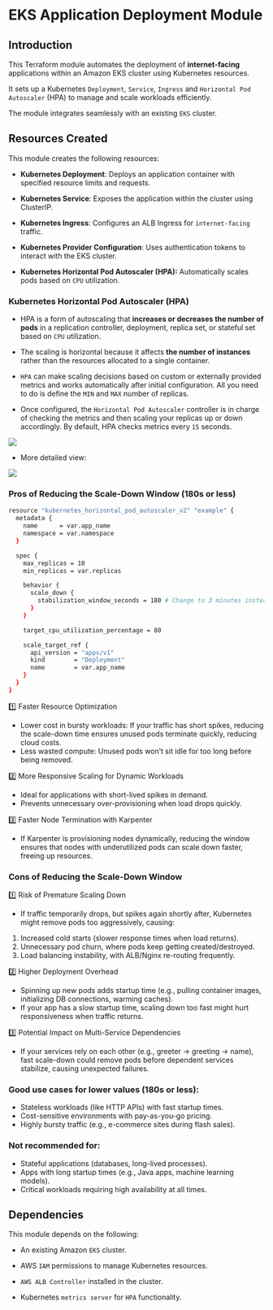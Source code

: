 # EKS Application Deployment Module

## Introduction

This Terraform module automates the deployment of **internet-facing** applications within an Amazon EKS cluster using Kubernetes resources.

It sets up a Kubernetes `Deployment`, `Service`, `Ingress` and `Horizontal Pod Autoscaler` (HPA) to manage and scale workloads efficiently.

The module integrates seamlessly with an existing `EKS` cluster.

## Resources Created

This module creates the following resources:

- **Kubernetes Deployment**: Deploys an application container with specified resource limits and requests.

- **Kubernetes Service**: Exposes the application within the cluster using ClusterIP.

- **Kubernetes Ingress**: Configures an ALB Ingress for `internet-facing` traffic.

- **Kubernetes Provider Configuration**: Uses authentication tokens to interact with the EKS cluster.

- **Kubernetes Horizontal Pod Autoscaler (HPA):** Automatically scales pods based on `CPU` utilization.

### Kubernetes Horizontal Pod Autoscaler (HPA)

- HPA is a form of autoscaling that **increases or decreases the number of pods** in a replication controller, deployment, replica set, or stateful set based on `CPU` utilization.

- The scaling is horizontal because it affects **the number of instances** rather than the resources allocated to a single container.

- `HPA` can make scaling decisions based on custom or externally provided metrics and works automatically after initial configuration. All you need to do is define the `MIN` and `MAX` number of replicas.

- Once configured, the `Horizontal Pod Autoscaler` controller is in charge of checking the metrics and then scaling your replicas up or down accordingly. By default, HPA checks metrics every `15` seconds.

<img src="https://github.com/MMOX-Engineering/multi-cloud-infra/blob/main/screenshots/hpa-autoscaling.png">

- More detailed view:

<img src="https://github.com/MMOX-Engineering/multi-cloud-infra/blob/main/screenshots/hpa-overview.png">

### Pros of Reducing the Scale-Down Window (180s or less)

```bash
resource "kubernetes_horizontal_pod_autoscaler_v2" "example" {
  metadata {
    name      = var.app_name
    namespace = var.namespace
  }

  spec {
    max_replicas = 10
    min_replicas = var.replicas

    behavior {
      scale_down {
        stabilization_window_seconds = 180 # Change to 3 minutes instead of 5
      }
    }

    target_cpu_utilization_percentage = 80

    scale_target_ref {
      api_version = "apps/v1"
      kind        = "Deployment"
      name        = var.app_name
    }
  }
}
```

1️⃣ Faster Resource Optimization

- Lower cost in bursty workloads: If your traffic has short spikes, reducing the scale-down time ensures unused pods terminate quickly, reducing cloud costs.
- Less wasted compute: Unused pods won’t sit idle for too long before being removed.

2️⃣ More Responsive Scaling for Dynamic Workloads

- Ideal for applications with short-lived spikes in demand.
- Prevents unnecessary over-provisioning when load drops quickly.

3️⃣ Faster Node Termination with Karpenter

- If Karpenter is provisioning nodes dynamically, reducing the window ensures that nodes with underutilized pods can scale down faster, freeing up resources.

### Cons of Reducing the Scale-Down Window

1️⃣ Risk of Premature Scaling Down

- If traffic temporarily drops, but spikes again shortly after, Kubernetes might remove pods too aggressively, causing:

1. Increased cold starts (slower response times when load returns).
2. Unnecessary pod churn, where pods keep getting created/destroyed.
3. Load balancing instability, with ALB/Nginx re-routing frequently.

2️⃣ Higher Deployment Overhead

- Spinning up new pods adds startup time (e.g., pulling container images, initializing DB connections, warming caches).
- If your app has a slow startup time, scaling down too fast might hurt responsiveness when traffic returns.

3️⃣ Potential Impact on Multi-Service Dependencies

- If your services rely on each other (e.g., greeter -> greeting -> name), fast scale-down could remove pods before dependent services stabilize, causing unexpected failures.

### Good use cases for lower values (180s or less):

- Stateless workloads (like HTTP APIs) with fast startup times.
- Cost-sensitive environments with pay-as-you-go pricing.
- Highly bursty traffic (e.g., e-commerce sites during flash sales).

### Not recommended for:

- Stateful applications (databases, long-lived processes).
- Apps with long startup times (e.g., Java apps, machine learning models).
- Critical workloads requiring high availability at all times.

## Dependencies

This module depends on the following:

- An existing Amazon `EKS` cluster.

- AWS `IAM` permissions to manage Kubernetes resources.

- `AWS ALB Controller` installed in the cluster.

- Kubernetes `metrics server` for `HPA` functionality.
